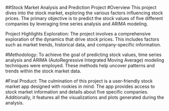 ##Stock Market Analysis and Prediction Project
#Overview
This project dives into the stock market, exploring the various factors influencing stock prices. The primary objective is to predict the stock values of five different companies by leveraging time series analysis and ARIMA modeling.

Project Highlights
Exploration: The project involves a comprehensive exploration of the dynamics that drive stock prices. This includes factors such as market trends, historical data, and company-specific information.

#Methodology: 
To achieve the goal of predicting stock values, time series analysis and ARIMA (AutoRegressive Integrated Moving Average) modeling techniques were employed. These methods help uncover patterns and trends within the stock market data.

#Final Product: 
The culmination of this project is a user-friendly stock market app designed with rookies in mind. The app provides access to stock market information and details about five specific companies. Additionally, it features all the visualizations and plots generated during the analysis.


